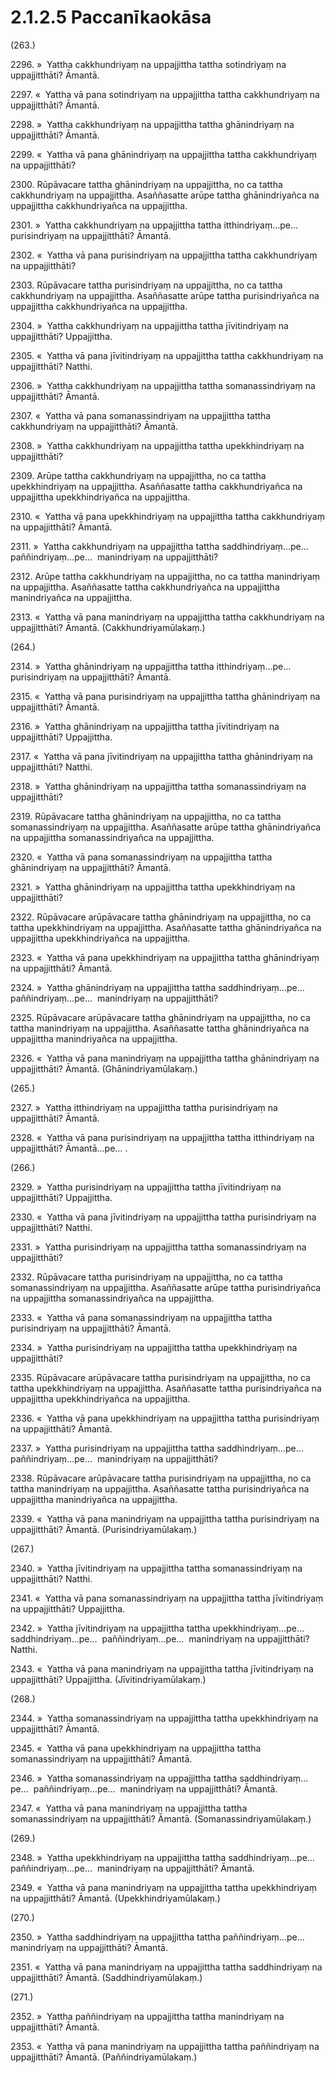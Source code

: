 # 2.1.2.5 Paccanīkaokāsa

(263.)

2296\. »  Yattha cakkhundriyaṃ na uppajjittha tattha sotindriyaṃ na uppajjitthāti? Āmantā.

2297\. «  Yattha vā pana sotindriyaṃ na uppajjittha tattha cakkhundriyaṃ na uppajjitthāti? Āmantā.

2298\. »  Yattha cakkhundriyaṃ na uppajjittha tattha ghānindriyaṃ na uppajjitthāti? Āmantā.

2299\. «  Yattha vā pana ghānindriyaṃ na uppajjittha tattha cakkhundriyaṃ na uppajjitthāti?

2300\. Rūpāvacare tattha ghānindriyaṃ na uppajjittha, no ca tattha cakkhundriyaṃ na uppajjittha. Asaññasatte arūpe tattha ghānindriyañca na uppajjittha cakkhundriyañca na uppajjittha.

2301\. »  Yattha cakkhundriyaṃ na uppajjittha tattha itthindriyaṃ…pe…  purisindriyaṃ na uppajjitthāti? Āmantā.

2302\. «  Yattha vā pana purisindriyaṃ na uppajjittha tattha cakkhundriyaṃ na uppajjitthāti?

2303\. Rūpāvacare tattha purisindriyaṃ na uppajjittha, no ca tattha cakkhundriyaṃ na uppajjittha. Asaññasatte arūpe tattha purisindriyañca na uppajjittha cakkhundriyañca na uppajjittha.

2304\. »  Yattha cakkhundriyaṃ na uppajjittha tattha jīvitindriyaṃ na uppajjitthāti? Uppajjittha.

2305\. «  Yattha vā pana jīvitindriyaṃ na uppajjittha tattha cakkhundriyaṃ na uppajjitthāti? Natthi.

2306\. »  Yattha cakkhundriyaṃ na uppajjittha tattha somanassindriyaṃ na uppajjitthāti? Āmantā.

2307\. «  Yattha vā pana somanassindriyaṃ na uppajjittha tattha cakkhundriyaṃ na uppajjitthāti? Āmantā.

2308\. »  Yattha cakkhundriyaṃ na uppajjittha tattha upekkhindriyaṃ na uppajjitthāti?

2309\. Arūpe tattha cakkhundriyaṃ na uppajjittha, no ca tattha upekkhindriyaṃ na uppajjittha. Asaññasatte tattha cakkhundriyañca na uppajjittha upekkhindriyañca na uppajjittha.

2310\. «  Yattha vā pana upekkhindriyaṃ na uppajjittha tattha cakkhundriyaṃ na uppajjitthāti? Āmantā.

2311\. »  Yattha cakkhundriyaṃ na uppajjittha tattha saddhindriyaṃ…pe…  paññindriyaṃ…pe…  manindriyaṃ na uppajjitthāti?

2312\. Arūpe tattha cakkhundriyaṃ na uppajjittha, no ca tattha manindriyaṃ na uppajjittha. Asaññasatte tattha cakkhundriyañca na uppajjittha manindriyañca na uppajjittha.

2313\. «  Yattha vā pana manindriyaṃ na uppajjittha tattha cakkhundriyaṃ na uppajjitthāti? Āmantā. (Cakkhundriyamūlakaṃ.)

(264.)

2314\. »  Yattha ghānindriyaṃ na uppajjittha tattha itthindriyaṃ…pe…  purisindriyaṃ na uppajjitthāti? Āmantā.

2315\. «  Yattha vā pana purisindriyaṃ na uppajjittha tattha ghānindriyaṃ na uppajjitthāti? Āmantā.

2316\. »  Yattha ghānindriyaṃ na uppajjittha tattha jīvitindriyaṃ na uppajjitthāti? Uppajjittha.

2317\. «  Yattha vā pana jīvitindriyaṃ na uppajjittha tattha ghānindriyaṃ na uppajjitthāti? Natthi.

2318\. »  Yattha ghānindriyaṃ na uppajjittha tattha somanassindriyaṃ na uppajjitthāti?

2319\. Rūpāvacare tattha ghānindriyaṃ na uppajjittha, no ca tattha somanassindriyaṃ na uppajjittha. Asaññasatte arūpe tattha ghānindriyañca na uppajjittha somanassindriyañca na uppajjittha.

2320\. «  Yattha vā pana somanassindriyaṃ na uppajjittha tattha ghānindriyaṃ na uppajjitthāti? Āmantā.

2321\. »  Yattha ghānindriyaṃ na uppajjittha tattha upekkhindriyaṃ na uppajjitthāti?

2322\. Rūpāvacare arūpāvacare tattha ghānindriyaṃ na uppajjittha, no ca tattha upekkhindriyaṃ na uppajjittha. Asaññasatte tattha ghānindriyañca na uppajjittha upekkhindriyañca na uppajjittha.

2323\. «  Yattha vā pana upekkhindriyaṃ na uppajjittha tattha ghānindriyaṃ na uppajjitthāti? Āmantā.

2324\. »  Yattha ghānindriyaṃ na uppajjittha tattha saddhindriyaṃ…pe…  paññindriyaṃ…pe…  manindriyaṃ na uppajjitthāti?

2325\. Rūpāvacare arūpāvacare tattha ghānindriyaṃ na uppajjittha, no ca tattha manindriyaṃ na uppajjittha. Asaññasatte tattha ghānindriyañca na uppajjittha manindriyañca na uppajjittha.

2326\. «  Yattha vā pana manindriyaṃ na uppajjittha tattha ghānindriyaṃ na uppajjitthāti? Āmantā. (Ghānindriyamūlakaṃ.)

(265.)

2327\. »  Yattha itthindriyaṃ na uppajjittha tattha purisindriyaṃ na uppajjitthāti? Āmantā.

2328\. «  Yattha vā pana purisindriyaṃ na uppajjittha tattha itthindriyaṃ na uppajjitthāti? Āmantā…pe… .

(266.)

2329\. »  Yattha purisindriyaṃ na uppajjittha tattha jīvitindriyaṃ na uppajjitthāti? Uppajjittha.

2330\. «  Yattha vā pana jīvitindriyaṃ na uppajjittha tattha purisindriyaṃ na uppajjitthāti? Natthi.

2331\. »  Yattha purisindriyaṃ na uppajjittha tattha somanassindriyaṃ na uppajjitthāti?

2332\. Rūpāvacare tattha purisindriyaṃ na uppajjittha, no ca tattha somanassindriyaṃ na uppajjittha. Asaññasatte arūpe tattha purisindriyañca na uppajjittha somanassindriyañca na uppajjittha.

2333\. «  Yattha vā pana somanassindriyaṃ na uppajjittha tattha purisindriyaṃ na uppajjitthāti? Āmantā.

2334\. »  Yattha purisindriyaṃ na uppajjittha tattha upekkhindriyaṃ na uppajjitthāti?

2335\. Rūpāvacare arūpāvacare tattha purisindriyaṃ na uppajjittha, no ca tattha upekkhindriyaṃ na uppajjittha. Asaññasatte tattha purisindriyañca na uppajjittha upekkhindriyañca na uppajjittha.

2336\. «  Yattha vā pana upekkhindriyaṃ na uppajjittha tattha purisindriyaṃ na uppajjitthāti? Āmantā.

2337\. »  Yattha purisindriyaṃ na uppajjittha tattha saddhindriyaṃ…pe…  paññindriyaṃ…pe…  manindriyaṃ na uppajjitthāti?

2338\. Rūpāvacare arūpāvacare tattha purisindriyaṃ na uppajjittha, no ca tattha manindriyaṃ na uppajjittha. Asaññasatte tattha purisindriyañca na uppajjittha manindriyañca na uppajjittha.

2339\. «  Yattha vā pana manindriyaṃ na uppajjittha tattha purisindriyaṃ na uppajjitthāti? Āmantā. (Purisindriyamūlakaṃ.)

(267.)

2340\. »  Yattha jīvitindriyaṃ na uppajjittha tattha somanassindriyaṃ na uppajjitthāti? Natthi.

2341\. «  Yattha vā pana somanassindriyaṃ na uppajjittha tattha jīvitindriyaṃ na uppajjitthāti? Uppajjittha.

2342\. »  Yattha jīvitindriyaṃ na uppajjittha tattha upekkhindriyaṃ…pe…  saddhindriyaṃ…pe…  paññindriyaṃ…pe…  manindriyaṃ na uppajjitthāti? Natthi.

2343\. «  Yattha vā pana manindriyaṃ na uppajjittha tattha jīvitindriyaṃ na uppajjitthāti? Uppajjittha. (Jīvitindriyamūlakaṃ.)

(268.)

2344\. »  Yattha somanassindriyaṃ na uppajjittha tattha upekkhindriyaṃ na uppajjitthāti? Āmantā.

2345\. «  Yattha vā pana upekkhindriyaṃ na uppajjittha tattha somanassindriyaṃ na uppajjitthāti? Āmantā.

2346\. »  Yattha somanassindriyaṃ na uppajjittha tattha saddhindriyaṃ…pe…  paññindriyaṃ…pe…  manindriyaṃ na uppajjitthāti? Āmantā.

2347\. «  Yattha vā pana manindriyaṃ na uppajjittha tattha somanassindriyaṃ na uppajjitthāti? Āmantā. (Somanassindriyamūlakaṃ.)

(269.)

2348\. »  Yattha upekkhindriyaṃ na uppajjittha tattha saddhindriyaṃ…pe…  paññindriyaṃ…pe…  manindriyaṃ na uppajjitthāti? Āmantā.

2349\. «  Yattha vā pana manindriyaṃ na uppajjittha tattha upekkhindriyaṃ na uppajjitthāti? Āmantā. (Upekkhindriyamūlakaṃ.)

(270.)

2350\. »  Yattha saddhindriyaṃ na uppajjittha tattha paññindriyaṃ…pe…  manindriyaṃ na uppajjitthāti? Āmantā.

2351\. «  Yattha vā pana manindriyaṃ na uppajjittha tattha saddhindriyaṃ na uppajjitthāti? Āmantā. (Saddhindriyamūlakaṃ.)

(271.)

2352\. »  Yattha paññindriyaṃ na uppajjittha tattha manindriyaṃ na uppajjitthāti? Āmantā.

2353\. «  Yattha vā pana manindriyaṃ na uppajjittha tattha paññindriyaṃ na uppajjitthāti? Āmantā. (Paññindriyamūlakaṃ.)
